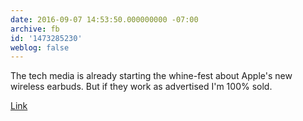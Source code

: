 ```yaml
---
date: 2016-09-07 14:53:50.000000000 -07:00
archive: fb
id: '1473285230'
weblog: false
---
```


The tech media is already starting the whine-fest about Apple's new wireless earbuds. But if they work as advertised I'm 100% sold. 

[Link](http://www.apple.com/airpods/)
